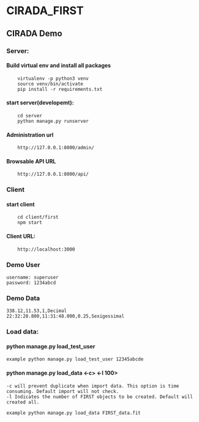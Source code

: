 # CIRADA_FIRST
## CIRADA Demo


### Server:
   #### Build virtual env and install all packages
        virtualenv -p python3 venv
        source venv/bin/activate
        pip install -r requirements.txt
        
   #### start server(developemt):
        cd server 
        python manage.py runserver
   #### Administration url
        http://127.0.0.1:8000/admin/
   #### Browsable API URL
        http://127.0.0.1:8000/api/

### Client
#### start client
        cd client/first 
        npm start
#### Client URL:
        http://localhost:3000
        
### Demo User
    username: superuser
    password: 1234abcd

### Demo Data
    338.12,11.53,1,Decimal
    22:32:28.800,11:31:48.000,0.25,Sexigessimal

### Load data:
#### python manage.py load_test_user <password> 
    example python manage.py load_test_user 12345abcde
#### python manage.py load_data <fileName> <-c> <-l 100> 
    -c will prevent duplicate when import data. This option is time consuming. Default import will not check.
    -l Indicates the number of FIRST objects to be created. Default will created all.
    
    example python manage.py load_data FIRST_data.fit
